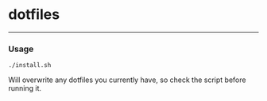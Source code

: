 dotfiles
================

* * *

### Usage

`./install.sh`

Will overwrite any dotfiles you currently have, so check the script before running it.

